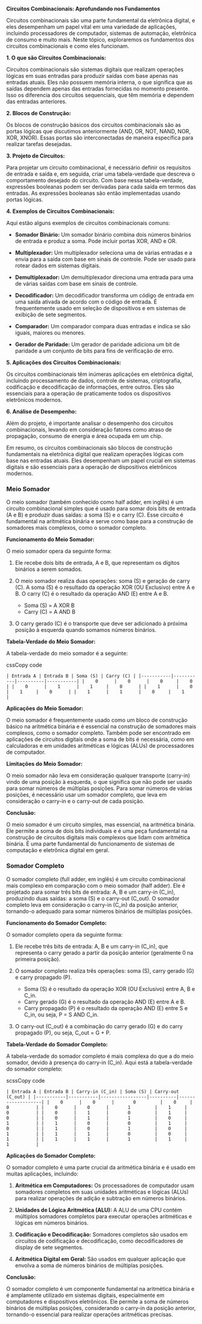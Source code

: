 **Circuitos Combinacionais: Aprofundando nos Fundamentos**

Circuitos combinacionais são uma parte fundamental da eletrônica digital, e eles desempenham um papel vital em uma variedade de aplicações, incluindo processadores de computador, sistemas de automação, eletrônica de consumo e muito mais. Neste tópico, exploraremos os fundamentos dos circuitos combinacionais e como eles funcionam.

**1. O que são Circuitos Combinacionais:**

Circuitos combinacionais são sistemas digitais que realizam operações lógicas em suas entradas para produzir saídas com base apenas nas entradas atuais. Eles não possuem memória interna, o que significa que as saídas dependem apenas das entradas fornecidas no momento presente. Isso os diferencia dos circuitos sequenciais, que têm memória e dependem das entradas anteriores.

**2. Blocos de Construção:**

Os blocos de construção básicos dos circuitos combinacionais são as portas lógicas que discutimos anteriormente (AND, OR, NOT, NAND, NOR, XOR, XNOR). Essas portas são interconectadas de maneira específica para realizar tarefas desejadas.

**3. Projeto de Circuitos:**

Para projetar um circuito combinacional, é necessário definir os requisitos de entrada e saída e, em seguida, criar uma tabela-verdade que descreva o comportamento desejado do circuito. Com base nessa tabela-verdade, expressões booleanas podem ser derivadas para cada saída em termos das entradas. As expressões booleanas são então implementadas usando portas lógicas.

**4. Exemplos de Circuitos Combinacionais:**

Aqui estão alguns exemplos de circuitos combinacionais comuns:

- **Somador Binário:** Um somador binário combina dois números binários de entrada e produz a soma. Pode incluir portas XOR, AND e OR.
    
- **Multiplexador:** Um multiplexador seleciona uma de várias entradas e a envia para a saída com base em sinais de controle. Pode ser usado para rotear dados em sistemas digitais.
    
- **Demultiplexador:** Um demultiplexador direciona uma entrada para uma de várias saídas com base em sinais de controle.
    
- **Decodificador:** Um decodificador transforma um código de entrada em uma saída ativada de acordo com o código de entrada. É frequentemente usado em seleção de dispositivos e em sistemas de exibição de sete segmentos.
    
- **Comparador:** Um comparador compara duas entradas e indica se são iguais, maiores ou menores.
    
- **Gerador de Paridade:** Um gerador de paridade adiciona um bit de paridade a um conjunto de bits para fins de verificação de erro.
    

**5. Aplicações dos Circuitos Combinacionais:**

Os circuitos combinacionais têm inúmeras aplicações em eletrônica digital, incluindo processamento de dados, controle de sistemas, criptografia, codificação e decodificação de informações, entre outros. Eles são essenciais para a operação de praticamente todos os dispositivos eletrônicos modernos.

**6. Análise de Desempenho:**

Além do projeto, é importante analisar o desempenho dos circuitos combinacionais, levando em consideração fatores como atraso de propagação, consumo de energia e área ocupada em um chip.

Em resumo, os circuitos combinacionais são blocos de construção fundamentais na eletrônica digital que realizam operações lógicas com base nas entradas atuais. Eles desempenham um papel crucial em sistemas digitais e são essenciais para a operação de dispositivos eletrônicos modernos.


### Meio Somador
O meio somador (também conhecido como half adder, em inglês) é um circuito combinacional simples que é usado para somar dois bits de entrada (A e B) e produzir duas saídas: a soma (S) e o carry (C). Esse circuito é fundamental na aritmética binária e serve como base para a construção de somadores mais complexos, como o somador completo.

**Funcionamento do Meio Somador:**

O meio somador opera da seguinte forma:

1. Ele recebe dois bits de entrada, A e B, que representam os dígitos binários a serem somados.
    
2. O meio somador realiza duas operações: soma (S) e geração de carry (C). A soma (S) é o resultado da operação XOR (OU Exclusivo) entre A e B. O carry (C) é o resultado da operação AND (E) entre A e B.
    
    - Soma (S) = A XOR B
    - Carry (C) = A AND B
3. O carry gerado (C) é o transporte que deve ser adicionado à próxima posição à esquerda quando somamos números binários.
    

**Tabela-Verdade do Meio Somador:**

A tabela-verdade do meio somador é a seguinte:

cssCopy code

`| Entrada A | Entrada B | Soma (S) | Carry (C) | |-----------|-----------|----------|-----------| |    0      |    0      |    0     |    0      | |    0      |    1      |    1     |    0      | |    1      |    0      |    1     |    0      | |    1      |    1      |    0     |    1      |`

**Aplicações do Meio Somador:**

O meio somador é frequentemente usado como um bloco de construção básico na aritmética binária e é essencial na construção de somadores mais complexos, como o somador completo. Também pode ser encontrado em aplicações de circuitos digitais onde a soma de bits é necessária, como em calculadoras e em unidades aritméticas e lógicas (ALUs) de processadores de computador.

**Limitações do Meio Somador:**

O meio somador não leva em consideração qualquer transporte (carry-in) vindo de uma posição à esquerda, o que significa que não pode ser usado para somar números de múltiplas posições. Para somar números de várias posições, é necessário usar um somador completo, que leva em consideração o carry-in e o carry-out de cada posição.

**Conclusão:**

O meio somador é um circuito simples, mas essencial, na aritmética binária. Ele permite a soma de dois bits individuais e é uma peça fundamental na construção de circuitos digitais mais complexos que lidam com aritmética binária. É uma parte fundamental do funcionamento de sistemas de computação e eletrônica digital em geral.


### Somador Completo
O somador completo (full adder, em inglês) é um circuito combinacional mais complexo em comparação com o meio somador (half adder). Ele é projetado para somar três bits de entrada: A, B e um carry-in (C_in), produzindo duas saídas: a soma (S) e o carry-out (C_out). O somador completo leva em consideração o carry-in (C_in) da posição anterior, tornando-o adequado para somar números binários de múltiplas posições.

**Funcionamento do Somador Completo:**

O somador completo opera da seguinte forma:

1. Ele recebe três bits de entrada: A, B e um carry-in (C_in), que representa o carry gerado a partir da posição anterior (geralmente 0 na primeira posição).
    
2. O somador completo realiza três operações: soma (S), carry gerado (G) e carry propagado (P).
    
    - Soma (S) é o resultado da operação XOR (OU Exclusivo) entre A, B e C_in.
    - Carry gerado (G) é o resultado da operação AND (E) entre A e B.
    - Carry propagado (P) é o resultado da operação AND (E) entre S e C_in, ou seja, P = S AND C_in.
3. O carry-out (C_out) é a combinação do carry gerado (G) e do carry propagado (P), ou seja, C_out = G + P.
    

**Tabela-Verdade do Somador Completo:**

A tabela-verdade do somador completo é mais complexa do que a do meio somador, devido à presença do carry-in (C_in). Aqui está a tabela-verdade do somador completo:

scssCopy code

`| Entrada A | Entrada B | Carry-in (C_in) | Soma (S) | Carry-out (C_out) | |-----------|-----------|-----------------|----------|-------------------| |    0      |    0      |       0         |    0     |        0          | |    0      |    0      |       1         |    1     |        0          | |    0      |    1      |       0         |    1     |        0          | |    0      |    1      |       1         |    0     |        1          | |    1      |    0      |       0         |    1     |        0          | |    1      |    0      |       1         |    0     |        1          | |    1      |    1      |       0         |    0     |        1          | |    1      |    1      |       1         |    1     |        1          |`

**Aplicações do Somador Completo:**

O somador completo é uma parte crucial da aritmética binária e é usado em muitas aplicações, incluindo:

1. **Aritmética em Computadores:** Os processadores de computador usam somadores completos em suas unidades aritméticas e lógicas (ALUs) para realizar operações de adição e subtração em números binários.
    
2. **Unidades de Lógica Aritmética (ALU):** A ALU de uma CPU contém múltiplos somadores completos para executar operações aritméticas e lógicas em números binários.
    
3. **Codificação e Decodificação:** Somadores completos são usados em circuitos de codificação e decodificação, como decodificadores de display de sete segmentos.
    
4. **Aritmética Digital em Geral:** São usados em qualquer aplicação que envolva a soma de números binários de múltiplas posições.
    

**Conclusão:**

O somador completo é um componente fundamental na aritmética binária e é amplamente utilizado em sistemas digitais, especialmente em computadores e dispositivos eletrônicos. Ele permite a soma de números binários de múltiplas posições, considerando o carry-in da posição anterior, tornando-o essencial para realizar operações aritméticas precisas.